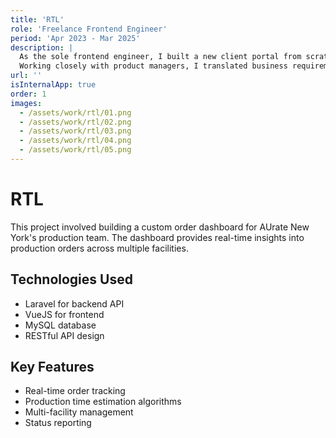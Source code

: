 ```yaml
---
title: 'RTL'
role: 'Freelance Frontend Engineer'
period: 'Apr 2023 - Mar 2025'
description: |
  As the sole frontend engineer, I built a new client portal from scratch using React, Next.js, TypeScript, and Vite, enabling customers to purchase products and gain insights into their display and video campaigns. I designed reusable components and an intuitive interface, ensuring accessibility according to WCAG guidelines.
  Working closely with product managers, I translated business requirements into user-friendly features. The result is a scalable, sleek, and effective platform that significantly increased customer engagement and satisfaction.
url: ''
isInternalApp: true
order: 1
images:
  - /assets/work/rtl/01.png
  - /assets/work/rtl/02.png
  - /assets/work/rtl/03.png
  - /assets/work/rtl/04.png
  - /assets/work/rtl/05.png
---
```


# RTL

This project involved building a custom order dashboard for AUrate New York's production team. The dashboard provides real-time insights into production orders across multiple facilities.

## Technologies Used

- Laravel for backend API
- VueJS for frontend
- MySQL database
- RESTful API design

## Key Features

- Real-time order tracking
- Production time estimation algorithms
- Multi-facility management
- Status reporting
